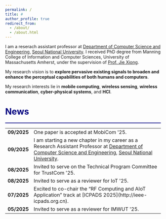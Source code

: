 ```yaml
---
permalink: /
title: #
author_profile: true
redirect_from: 
  - /about/
  - /about.html
---
```



I am a reserach assistant professor at [Department of Computer Science and Engineering](https://cse.snu.ac.kr), [Seoul National University](https://en.snu.ac.kr/index.html). I received PhD degree from Manning College of Information and Computer Sciences, University of Massachusetts Amherst, under the supervision of [Prof. Jie Xiong](https://people.cs.umass.edu/~jxiong/).

My research vision is to **explore pervasive existing signals to broaden and enhance the perceptual capabilities of both humans and computers**. 

My research interests lie in **mobile computing**, **wireless sensing**, **wireless communication**, **cyber-physical systems**, and **HCI**.


<span style="color:Navy">News</span>
======
<hr style="border: none; height: 2px; background-color: Navy;">

<table cellspacing="0" cellpadding="0">
    <tr>
      <td class="news-date"><b>09/2025</b></td>
      <td class="news-content">
      One paper is accepted at MobiCom '25.
      </td>
    </tr> 
    <tr>
      <td class="news-date"><b>09/2025</b></td>
      <td class="news-content">
      I am starting a new chapter in my career as a Research Assistant Professor at <a href="https://cse.snu.ac.kr">Department of Computer Science and Engineering</a>, <a href="https://en.snu.ac.kr/index.html">Seoul National University</a>.
      </td>
    </tr>  
    <tr>
      <td class="news-date"><b>08/2025</b></td>
      <td class="news-content">
      Invited to serve on the Technical Program Committee for TrustCom '25.
      </td>
    </tr>
    <tr>
      <td class="news-date"><b>08/2025</b></td>
      <td class="news-content">
      Invited to serve as a reviewer for IoT '25.
      </td>
    </tr> 
    <tr>
      <td class="news-date"><b>07/2025</b></td>
      <td class="news-content">
      Excited to co-chair the “RF Computing and AIoT Application” track at [ICPADS 2025](http://ieee-icpads.org.cn).
      </td>
    </tr> 
    <tr>
      <td class="news-date"><b>05/2025</b></td>
      <td class="news-content">
      Invited to serve as a reviewer for IMWUT '25.
      </td>
    </tr> 
  </table>
        


